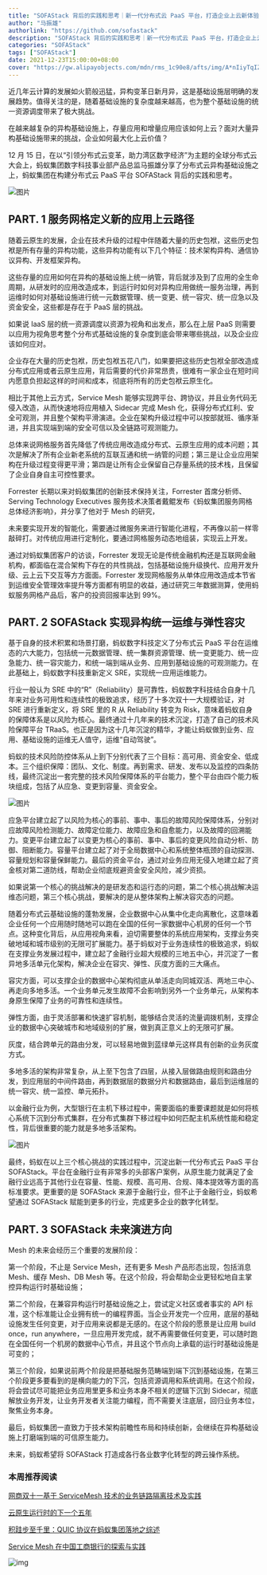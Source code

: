 ```yaml
---
title: "SOFAStack 背后的实践和思考｜新一代分布式云 PaaS 平台，打造企业上云新体验"
author: "马振雄"
authorlink: "https://github.com/sofastack"
description: "SOFAStack 背后的实践和思考｜新一代分布式云 PaaS 平台，打造企业上云新体验"
categories: "SOFAStack"
tags: ["SOFAStack"]
date: 2021-12-23T15:00:00+08:00
cover: "https://gw.alipayobjects.com/mdn/rms_1c90e8/afts/img/A*nIiyTqIZJS4AAAAAAAAAAAAAARQnAQ"
---
```


近几年云计算的发展如火箭般迅猛，异构变革日新月异，这是基础设施层明确的发展趋势。值得关注的是，随着基础设施的复杂度越来越高，也为整个基础设施的统一资源调度带来了极大挑战。

在越来越复杂的异构基础设施上，存量应用和增量应用应该如何上云？面对大量异构基础设施带来的挑战，企业如何最大化上云价值？

12 月 15 日，在以“引领分布式云变革，助力湾区数字经济”为主题的全球分布式云大会上，蚂蚁集团数字科技事业部产品总监马振雄分享了分布式云异构基础设施之上，蚂蚁集团在构建分布式云 PaaS 平台 SOFAStack 背后的实践和思考。

![图片](https://gw.alipayobjects.com/mdn/rms_1c90e8/afts/img/A*ITAlTqF5Xc0AAAAAAAAAAAAAARQnAQ)

## PART. 1 服务网格定义新的应用上云路径

随着云原生的发展，企业在技术升级的过程中伴随着大量的历史包袱，这些历史包袱是所有存量的异构功能，这些异构功能有以下几个特征：技术架构异构、通信协议异构、开发框架异构。

这些存量的应用如何在异构的基础设施上统一纳管，背后就涉及到了应用的全生命周期，从研发时的应用改造成本，到运行时如何对异构应用做统一服务治理，再到运维时如何对基础设施进行统一元数据管理、统一变更、统一容灾、统一应急以及资金安全，这些都是存在于 PaaS 层的挑战。

如果说 IaaS 层的统一资源调度以资源为视角和出发点，那么在上层 PaaS 则需要以应用为视角思考整个分布式基础设施的复杂度到底会带来哪些挑战，以及企业应该如何应对。

企业存在大量的历史包袱，历史包袱五花八门，如果要把这些历史包袱全部改造成分布式应用或者云原生应用，背后需要的代价非常昂贵，很难有一家企业在短时间内愿意负担起这样的时间和成本，彻底将所有的历史包袱云原生化。

相比于其他上云方式，Service Mesh 能够实现跨平台、跨协议，并且业务代码无侵入改造，从而快速地将应用植入 Sidecar 完成 Mesh 化，获得分布式红利、安全可观测，并且整个架构平滑演进。企业在架构升级过程中可以按部就班、循序渐进，并且实现端到端的安全可信以及全链路可观测能力。

总体来说网格服务首先降低了传统应用改造成分布式、云原生应用的成本问题；其次是解决了所有企业新老系统的互联互通和统一纳管的问题；第三是让企业应用架构在升级过程变得更平滑；第四是让所有企业保留自己存量系统的技术栈，且保留了企业自身自主可控性要求。

Forrester 长期以来对蚂蚁集团的创新技术保持关注，Forrester 首席分析师、Serving Technology Executives 服务技术决策者戴鲲发布《蚂蚁集团服务网格总体经济影响》，并分享了他对于 Mesh 的研究，

未来要实现开发的智能化，需要通过微服务来进行智能化进程，不再像以前一样零敲碎打。对传统应用进行定制化，要通过网格服务动态地组装，实现云上开发。

通过对蚂蚁集团客户的访谈，Forrester 发现无论是传统金融机构还是互联网金融机构，都面临在混合架构下存在的共性挑战，包括基础设施升级换代、应用开发升级、云上云下交互等方方面面。Forrester 发现网格服务从单体应用改造成本节省到运维安全管理效率提升等方面都有明显的收益，通过研究三年数据测算，使用蚂蚁服务网格产品后，客户的投资回报率达到 99%。

## PART. 2 SOFAStack 实现异构统一运维与弹性容灾

基于自身的技术积累和场景打磨，蚂蚁数字科技定义了分布式云 PaaS 平台在运维态的六大能力，包括统一元数据管理、统一集群资源管理、统一变更能力、统一应急能力、统一容灾能力，和统一端到端从业务、应用到基础设施的可观测能力。在此基础上，蚂蚁数字科技重新定义 SRE，实现统一应用运维能力。

行业一般认为 SRE 中的“R”（Reliability）是可靠性，蚂蚁数字科技结合自身十几年来对业务可用性和连续性的极致追求，经历了十多次双十一大规模验证，对 SRE 进行重新定义，将 SRE 里的 R 从 Reliability 转变为 Risk，意味着蚂蚁自身的保障体系是以风险为核心。最终通过十几年来的技术沉淀，打造了自己的技术风险保障平台 TRaaS。也正是因为这十几年沉淀的精华，才能让蚂蚁做到业务、应用、基础设施的运维无人值守，运维“自动驾驶”。

蚂蚁的技术风险防控体系从上到下分别代表了三个目标：高可用、资金安全、低成本。三个组织保障：团队、文化、制度。再到需求、研发、发布以及监控的四条防线，最终沉淀出一套完整的技术风险保障体系的平台能力，整个平台由四个能力板块组成，包括了从应急、变更到容量、资金安全。

![图片](https://gw.alipayobjects.com/mdn/rms_1c90e8/afts/img/A*YmQNRpEevRgAAAAAAAAAAAAAARQnAQ)

应急平台建立起了以风险为核心的事前、事中、事后的故障风险保障体系，分别对应故障风险检测能力、故障定位能力、故障应急和自愈能力，以及故障的回溯能力。变更平台建立起了以变更为核心的事前、事中、事后的变更风险自动分析、防御、阻断能力。容量平台建立起了对于全局数据中心和系统整体瓶颈的自动探测、容量规划和容量保鲜能力。最后的资金平台，通过对业务应用无侵入地建立起了资金核对第二道防线，帮助企业彻底规避资金安全风险，减少资损。

如果说第一个核心的挑战解决的是研发态和运行态的问题，第二个核心挑战解决运维态问题，第三个核心挑战，要解决的是从整体架构上解决容灾态的问题。

随着分布式云基础设施的蓬勃发展，企业数据中心从集中化走向离散化，这意味着企业任何一个应用随时随地可以跑在全国的任何一家数据中心机房的任何一个节点。这种变化背后，从应用视角来看，迫切需要整体的系统应用架构，支撑业务突破地域和城市级别的无限可扩展能力。基于蚂蚁对于业务连续性的极致追求，蚂蚁在支撑业务发展过程中，建立起了金融行业超大规模的三地五中心，并沉淀了一套异地多活单元化架构，解决企业在容灾、弹性、灰度方面的三大痛点。

容灾方面，可以支撑企业的数据中心架构彻底从单活走向同城双活、两地三中心、再走向多地多活。一个业务单元发生故障不会影响到另外一个业务单元，从架构本身原生保障了业务的可靠性和连续性。

弹性方面，由于灵活部署和快速扩容机制，能够结合灵活的流量调拨机制，支撑企业的数据中心突破城市和地域级别的扩展，做到真正意义上的无限可扩展。

灰度，结合跨单元的路由分发，可以轻易地做到蓝绿单元这样具有创新的业务灰度方式。

多地多活的架构非常复杂，从上至下包含了四层，从接入层做路由规则和路由分发，到应用层的中间件路由，再到数据层的数据分片和数据路由，最后到运维层的统一容灾、统一监控、单元拓扑。

以金融行业为例，大型银行在主机下移过程中，需要面临的重要课题就是如何将核心系统下沉到分布式集群，在分布式集群下移过程中如何匹配主机系统性能和稳定性，背后很重要的能力就是多地多活架构。

![图片](https://gw.alipayobjects.com/mdn/rms_1c90e8/afts/img/A*QzrXSr-achgAAAAAAAAAAAAAARQnAQ)

最终，蚂蚁在以上三个核心挑战的实践过程中，沉淀出新一代分布式云 PaaS 平台 SOFAStack。平台在金融行业有非常多的头部客户案例，从原生能力就满足了金融行业远高于其他行业在容量、性能、规模、高可用、合规、降本提效等方面的高标准要求。更重要的是 SOFAStack 来源于金融行业，但不止于金融行业，蚂蚁希望通过 SOFAStack 赋能到更多的行业，完成更多企业的数字化转型。

## PART. 3 SOFAStack 未来演进方向

Mesh 的未来会经历三个重要的发展阶段：

第一个阶段，不止是 Service Mesh，还有更多 Mesh 产品形态出现，包括消息 Mesh、缓存 Mesh、DB Mesh 等。在这个阶段，将会帮助企业更轻松地自主掌控异构运行时基础设施；

第二个阶段，在兼容异构运行时基础设施之上，尝试定义社区或者事实的 API 标准，这个标准能让企业拥有统一的编程界面。当企业开发完一个应用，底层的基础设施发生任何变更，对于应用来说都是无感的。在这个阶段的愿景是让应用 build once，run anywhere，一旦应用开发完成，就不再需要做任何变更，可以随时跑在全国任何一个机房的数据中心节点，并且这个节点向上承载的运行时基础设施是可变的；

第三个阶段，如果说前两个阶段是把基础服务范畴端到端下沉到基础设施，在第三个阶段更多要看到的是横向能力的下沉，包括资源调用和系统调用。在这个阶段，将会尝试尽可能把业务应用里更多和业务本身不相关的逻辑下沉到 Sidecar，彻底解放业务开发，让业务开发者关注能力编程，而不需要关注底层，回归业务本位，聚焦业务本身。

最后，蚂蚁集团一直致力于技术架构前瞻性布局和持续创新，会继续在异构基础设施上打磨端到端的可信原生能力。

未来，蚂蚁希望将 SOFAStack 打造成各行各业数字化转型的跨云操作系统。

### 本周推荐阅读  

[网商双十一基于 ServiceMesh 技术的业务链路隔离技术及实践](https://mp.weixin.qq.com/s?__biz=MzUzMzU5Mjc1Nw==&mid=2247499337&idx=1&sn=a0f3965f5989858c7e50763e696c9c53&chksm=faa31193cdd49885045adfce40c76e7cde9b689203845f2f674c24f379c246868d272c8adcbd&scene=21)

[云原生运行时的下一个五年](https://mp.weixin.qq.com/s?__biz=MzUzMzU5Mjc1Nw==&mid=2247498935&idx=1&sn=7b9976f41a35eba7db6025ff42ba7086&chksm=faa3136dcdd49a7b67baf40f78cf50cbd45d560a249d2d94af85af9fb9cf63b9e7be59f3dcc8&scene=21)

[积跬步至千里：QUIC 协议在蚂蚁集团落地之综述](https://mp.weixin.qq.com/s?__biz=MzUzMzU5Mjc1Nw==&mid=2247487717&idx=1&sn=ca9452cdc10989f61afbac2f012ed712&chksm=faa0ff3fcdd77629d8e5c8f6c42af3b4ea227ee3da3d5cdf297b970f51d18b8b1580aac786c3&scene=21)

[Service Mesh 在中国工商银行的探索与实践](https://mp.weixin.qq.com/s?__biz=MzUzMzU5Mjc1Nw==&mid=2247499122&idx=1&sn=9733d1c015e7b0e8e64bd5cf44118b10&chksm=faa312a8cdd49bbec97612e9756ef4372c446c410518a04bd0ae990a60fea9b8e78025e60c6d&scene=21)

![img](https://gw.alipayobjects.com/zos/bmw-prod/75d7bde6-1f48-4f28-80a4-215f8ec811bd.webp) 
